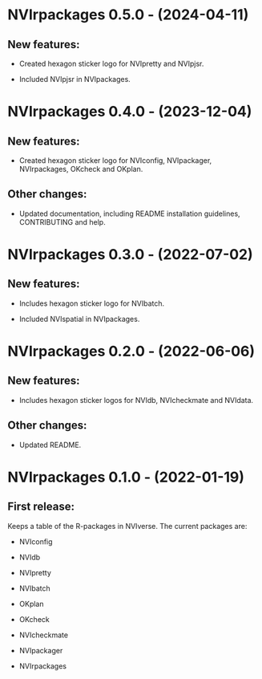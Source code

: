 # NVIrpackages 0.5.0 - (2024-04-11)

## New features:

- Created hexagon sticker logo for NVIpretty and NVIpjsr.

- Included NVIpjsr in NVIpackages. 


# NVIrpackages 0.4.0 - (2023-12-04)

## New features:

- Created hexagon sticker logo for NVIconfig, NVIpackager, NVIrpackages, OKcheck and OKplan.


## Other changes:

- Updated documentation, including README installation guidelines, CONTRIBUTING and help.


# NVIrpackages 0.3.0 - (2022-07-02)

## New features:

- Includes hexagon sticker logo for NVIbatch.

- Included NVIspatial in NVIpackages.


# NVIrpackages 0.2.0 - (2022-06-06)

## New features:

- Includes hexagon sticker logos for NVIdb, NVIcheckmate and NVIdata.


## Other changes:

- Updated README.


# NVIrpackages 0.1.0 - (2022-01-19)

## First release: 

Keeps a table of the R-packages in NVIverse. The current packages are:

- NVIconfig

- NVIdb

- NVIpretty

- NVIbatch

- OKplan

- OKcheck

- NVIcheckmate

- NVIpackager

- NVIrpackages
